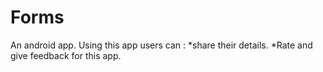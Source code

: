 # Forms
An android app.
Using this app users can :
*share their details.
*Rate and give feedback for this app.

